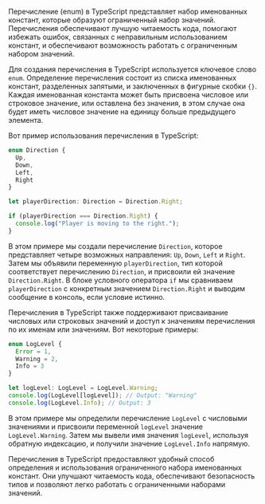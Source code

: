 Перечисление (enum) в TypeScript представляет набор именованных констант, которые образуют ограниченный набор значений. Перечисления обеспечивают лучшую читаемость кода, помогают избежать ошибок, связанных с неправильным использованием констант, и обеспечивают возможность работать с ограниченным набором значений.

Для создания перечисления в TypeScript используется ключевое слово `enum`. Определение перечисления состоит из списка именованных констант, разделенных запятыми, и заключенных в фигурные скобки `{}`. Каждая именованная константа может быть присвоена числовое или строковое значение, или оставлена без значения, в этом случае она будет иметь числовое значение на единицу больше предыдущего элемента.

Вот пример использования перечисления в TypeScript:

```typescript
enum Direction {
  Up,
  Down,
  Left,
  Right
}

let playerDirection: Direction = Direction.Right;

if (playerDirection === Direction.Right) {
  console.log("Player is moving to the right.");
}
```

В этом примере мы создали перечисление `Direction`, которое представляет четыре возможных направления: `Up`, `Down`, `Left` и `Right`. Затем мы объявили переменную `playerDirection`, тип которой соответствует перечислению `Direction`, и присвоили ей значение `Direction.Right`. В блоке условного оператора `if` мы сравниваем `playerDirection` с конкретным значением `Direction.Right` и выводим сообщение в консоль, если условие истинно.

Перечисления в TypeScript также поддерживают присваивание числовых или строковых значений и доступ к значениям перечисления по их именам или значениям. Вот некоторые примеры:

```typescript
enum LogLevel {
  Error = 1,
  Warning = 2,
  Info = 3
}

let logLevel: LogLevel = LogLevel.Warning;
console.log(LogLevel[logLevel]); // Output: "Warning"
console.log(LogLevel.Info); // Output: 3
```

В этом примере мы определили перечисление `LogLevel` с числовыми значениями и присвоили переменной `logLevel` значение `LogLevel.Warning`. Затем мы вывели имя значения `logLevel`, используя обратную индексацию, и получили значение `LogLevel.Info` напрямую.

Перечисления в TypeScript предоставляют удобный способ определения и использования ограниченного набора именованных констант. Они улучшают читаемость кода, обеспечивают безопасность типов и позволяют легко работать с ограниченными наборами значений.